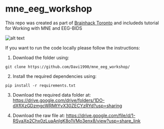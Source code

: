 # mne_eeg_workshop

This repo was created as part of [Brainhack Toronto](https://brainhackto.github.io/global-toronto-12-2022/) and includeds tutorial for Working with MNE and EEG-BIDS

![alt text](https://brainhackto.github.io/global-toronto-12-2022/images/BrainHack/1x/coverArt2022@0.5x.png)

If you want to run the code locally please follow the instructions:

1) Download the folder using:
```
git clone https://github.com/Davi1990/mne_eeg_workshop/
```

2) Install the required dependencies using:
```
pip install -r requirements.txt
```

3) Download the required data folder at: https://drive.google.com/drive/folders/1DO-dXfIXzGDzmgcWRMtYvX30ZECYzRYd?usp=sharing

4) Download the raw file at: https://drive.google.com/file/d/1-RSyaXp2Chx0zLuaAnlgK8o1VMo3enx8/view?usp=share_link
